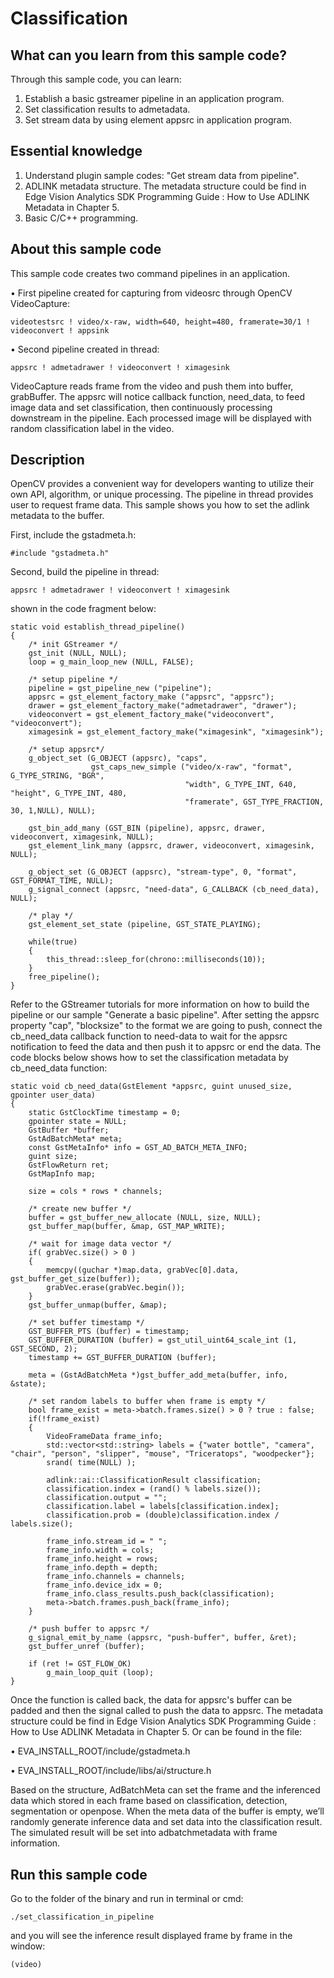 # Classification
## What can you learn from this sample code?
Through this sample code, you can learn:

1. Establish a basic gstreamer pipeline in an application program.
2. Set classification results to admetadata.
3. Set stream data by using element appsrc in application program.

## Essential knowledge
1. Understand plugin sample codes: "Get stream data from pipeline".
2. ADLINK metadata structure. The metadata structure could be find in Edge Vision Analytics SDK Programming Guide : How to Use ADLINK Metadata in Chapter 5.
3. Basic C/C++ programming.

## About this sample code
This sample code creates two command pipelines in an application.

•	First pipeline created for capturing from videosrc through OpenCV VideoCapture:

    videotestsrc ! video/x-raw, width=640, height=480, framerate=30/1 ! videoconvert ! appsink
    
•	Second pipeline created in thread:

    appsrc ! admetadrawer ! videoconvert ! ximagesink
    
VideoCapture reads frame from the video and push them into buffer, grabBuffer. The appsrc will notice callback function, need_data, to feed image data and set classification, then continuously processing downstream in the pipeline. Each processed image will be displayed with random classification label in the video.

## Description
OpenCV provides a convenient way for developers wanting to utilize their own API, algorithm, or unique processing. The pipeline in thread provides user to request frame data. This sample shows you how to set the adlink metadata to the buffer. 

First, include the gstadmeta.h:

    #include "gstadmeta.h"
    
Second, build the pipeline in thread:

    appsrc ! admetadrawer ! videoconvert ! ximagesink

shown in the code fragment below:

    static void establish_thread_pipeline()
    {
        /* init GStreamer */
        gst_init (NULL, NULL);
        loop = g_main_loop_new (NULL, FALSE);

        /* setup pipeline */
        pipeline = gst_pipeline_new ("pipeline");
        appsrc = gst_element_factory_make ("appsrc", "appsrc");
        drawer = gst_element_factory_make("admetadrawer", "drawer");
        videoconvert = gst_element_factory_make("videoconvert", "videoconvert");
        ximagesink = gst_element_factory_make("ximagesink", "ximagesink");

        /* setup appsrc*/
        g_object_set (G_OBJECT (appsrc), "caps",
                      gst_caps_new_simple ("video/x-raw", "format", G_TYPE_STRING, "BGR",
                                           "width", G_TYPE_INT, 640, "height", G_TYPE_INT, 480,
                                           "framerate", GST_TYPE_FRACTION, 30, 1,NULL), NULL);

        gst_bin_add_many (GST_BIN (pipeline), appsrc, drawer, videoconvert, ximagesink, NULL);
        gst_element_link_many (appsrc, drawer, videoconvert, ximagesink, NULL);

        g_object_set (G_OBJECT (appsrc), "stream-type", 0, "format", GST_FORMAT_TIME, NULL);
        g_signal_connect (appsrc, "need-data", G_CALLBACK (cb_need_data), NULL);

        /* play */
        gst_element_set_state (pipeline, GST_STATE_PLAYING);

        while(true)
        {
            this_thread::sleep_for(chrono::milliseconds(10));
        }
        free_pipeline();
    }
        
Refer to the GStreamer tutorials for more information on how to build the pipeline or our sample "Generate a basic pipeline".
After setting the appsrc property "cap", "blocksize" to the format we are going to push, connect the cb_need_data callback function to need-data to wait for the appsrc notification to feed the data and then push it to appsrc or end the data. The code blocks below shows how to set the classification metadata by cb_need_data function:

    static void cb_need_data(GstElement *appsrc, guint unused_size, gpointer user_data)
    {
        static GstClockTime timestamp = 0;
        gpointer state = NULL;
        GstBuffer *buffer;
        GstAdBatchMeta* meta;
        const GstMetaInfo* info = GST_AD_BATCH_META_INFO;
        guint size;
        GstFlowReturn ret;
        GstMapInfo map;

        size = cols * rows * channels;

        /* create new buffer */
        buffer = gst_buffer_new_allocate (NULL, size, NULL);
        gst_buffer_map(buffer, &map, GST_MAP_WRITE);

        /* wait for image data vector */
        if( grabVec.size() > 0 )
        {
            memcpy((guchar *)map.data, grabVec[0].data, gst_buffer_get_size(buffer));
            grabVec.erase(grabVec.begin());
        }
        gst_buffer_unmap(buffer, &map);

        /* set buffer timestamp */
        GST_BUFFER_PTS (buffer) = timestamp;
        GST_BUFFER_DURATION (buffer) = gst_util_uint64_scale_int (1, GST_SECOND, 2);
        timestamp += GST_BUFFER_DURATION (buffer);

        meta = (GstAdBatchMeta *)gst_buffer_add_meta(buffer, info, &state);

        /* set random labels to buffer when frame is empty */
        bool frame_exist = meta->batch.frames.size() > 0 ? true : false;
        if(!frame_exist)
        {
            VideoFrameData frame_info;
            std::vector<std::string> labels = {"water bottle", "camera", "chair", "person", "slipper", "mouse", "Triceratops", "woodpecker"};
            srand( time(NULL) );

            adlink::ai::ClassificationResult classification;
            classification.index = (rand() % labels.size());
            classification.output = "";
            classification.label = labels[classification.index];
            classification.prob = (double)classification.index / labels.size();

            frame_info.stream_id = " ";
            frame_info.width = cols;
            frame_info.height = rows;
            frame_info.depth = depth;
            frame_info.channels = channels;
            frame_info.device_idx = 0;
            frame_info.class_results.push_back(classification);
            meta->batch.frames.push_back(frame_info);
        }

        /* push buffer to appsrc */
        g_signal_emit_by_name (appsrc, "push-buffer", buffer, &ret);
        gst_buffer_unref (buffer);

        if (ret != GST_FLOW_OK) 
            g_main_loop_quit (loop);
    }
    
Once the function is called back, the data for appsrc's buffer can be padded and then the signal called to push the data to appsrc.
The metadata structure could be find in Edge Vision Analytics SDK Programming Guide : How to Use ADLINK Metadata in Chapter 5. Or can be found in the file:

• EVA_INSTALL_ROOT/include/gstadmeta.h

• EVA_INSTALL_ROOT/include/libs/ai/structure.h

Based on the structure, AdBatchMeta can set the frame and the inferenced data which stored in each frame based on classification, detection, segmentation or openpose. When the meta data of the buffer is empty, we’ll randomly generate inference data and set data into the classification result. The simulated result will be set into adbatchmetadata with frame information.

## Run this sample code
Go to the folder of the binary and run in terminal or cmd:

    ./set_classification_in_pipeline 

and you will see the inference result displayed frame by frame in the window:

    (video)
